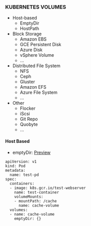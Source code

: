 ### KUBERNETES VOLUMES
* Host-based
   * EmptyDir
   * HostPath
* Block Storage
   * Amazon EBS
   * GCE Persistent Disk
   * Azure Disk
   * vSphere Volume
   * ...
* Distributed File System
   * NFS
   * Ceph
   * Gluster
   * Amazon EFS
   * Azure File System
   * ...
* Other
   * Flocker
   * iScsi
   * Git Repo
   * Quobyte
   * ...

#### Host Based   
* emptyDir: [Preview](https://kubernetes.io/docs/concepts/storage/volumes/#emptydir)
  
```
apiVersion: v1
kind: Pod
metadata:
  name: test-pd
spec:
  containers:
  - image: k8s.gcr.io/test-webserver
    name: test-container
    volumeMounts:
    - mountPath: /cache
      name: cache-volume
  volumes:
  - name: cache-volume
    emptyDir: {}
```